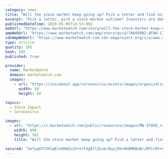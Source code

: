 ```yaml
---
category: news
title: "Will the stock market keep going up? Pick a letter and find out"
excerpt: "Pick a letter, pick a stock-market outcome? Investors are debating what the recovery from the pandemic-induced recession will look like."
publishedDateTime: 2020-05-06T14:53:00Z
webUrl: "https://www.marketwatch.com/story/will-the-stock-market-keep-going-up-pick-a-letter-and-find-out-2020-05-06"
ampWebUrl: "https://www.marketwatch.com/amp/story/guid/7A6899B2-8FA0-11EA-8C9E-44A073F7F9FD"
cdnAmpWebUrl: "https://www-marketwatch-com.cdn.ampproject.org/c/s/www.marketwatch.com/amp/story/guid/7A6899B2-8FA0-11EA-8C9E-44A073F7F9FD"
type: article
quality: 105
heat: 105
published: true

provider:
  name: MarketWatch
  domain: marketwatch.com
  images:
    - url: "https://insideout.app/coronavirus/assets/images/organizations/marketwatch.com-50x50.jpg"
      width: 50
      height: 50

topics:
  - Stock Impact
  - Coronavirus

images:
  - url: "https://s.marketwatch.com/public/resources/images/MW-IF950_recove_ZH_20200506103922.jpg"
    width: 890
    height: 501
    title: "Will the stock market keep going up? Pick a letter and find out"

secured: "5efyqGTCVhlq6lnHkNZs2V+tcFdg9ll3Lnb/0qxjDk+8kBM6BxN//RP1rRY+QAqEfgRsD6hdiibQoBmgO1CVHEMkqTXIaKWX++rkqXOeEVYcEghYhphKwTtIJgVQIu7Ug8wher0FeXi/C2XJay4VhgGIkGLdaexwGzCYjz+/KW2KAEi8RKDn7llX4+VkzgL6jD/iaY0b1xeEPZvkVaQjDdCYPr0eMSIccYxsHbKqa2/lZDbk09gZrxmgbBUqg7txV085FwTKYkGIDO5iyR5/v5haLH03dhUgp+NmZ5RRdT3kYTheQL+LSEaUgdTfib/aqskv96RK4I/U5yXjRrZcYWjyf9hMvU9EJUJmmUN3cp4bZFkSvbQ65aNbAx3iKTQd+xnZJB03HYWAxdeJrGBAn6vEDmpYPIi5pLVHutG12vri/mWyY90n6av+UV+ou3db/ulJQS2Wh18szQOsiodX2IKb39J0Yv49q0oZGrhyPCM=;gEZ1/iAIvd6ttaD8B628mg=="
---
```


